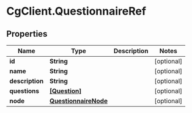 # CgClient.QuestionnaireRef

## Properties

Name | Type | Description | Notes
------------ | ------------- | ------------- | -------------
**id** | **String** |  | [optional] 
**name** | **String** |  | [optional] 
**description** | **String** |  | [optional] 
**questions** | [**[Question]**](Question.md) |  | [optional] 
**node** | [**QuestionnaireNode**](QuestionnaireNode.md) |  | [optional] 


